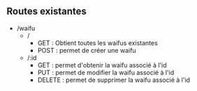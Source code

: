 ## Routes existantes

- /waifu
    -  /
        -  GET : Obtient toutes les waifus existantes
        -  POST : permet de créer une waifu
    -  /:id
        -  GET : permet d'obtenir la waifu associé à l'id
        -  PUT : permet de modifier la waifu associé à l'id
        -  DELETE : permet de supprimer la waifu associé à l'id